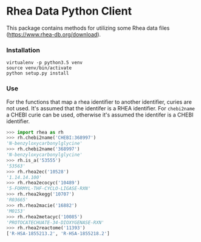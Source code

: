 # Rhea Data Python Client

This package contains methods for utilizing some Rhea data files (https://www.rhea-db.org/download).

### Installation

```shell
virtualenv -p python3.5 venv
source venv/bin/activate
python setup.py install
```

### Use

For the functions that map a rhea identifier to another identifier, curies are not used. It's assumed that the identifer is a RHEA identifier. For `chebi2name` a CHEBI curie can be used, otherwise it's assumed the identifer is a CHEBI identifier.

```python
>>> import rhea as rh
>>> rh.chebi2name('CHEBI:368997')
'N-benzyloxycarbonylglycine'
>>> rh.chebi2name('368997')
'N-benzyloxycarbonylglycine'
>>> rh.is_a('53555')
'53563'
>>> rh.rhea2ec('10528')
'1.14.14.100'
>>> rh.rhea2ecocyc('10489')
'5-FORMYL-THF-CYCLO-LIGASE-RXN'
>>> rh.rhea2kegg('10707')
'R03665'
>>> rh.rhea2macie('16882')
'M0153'
>>> rh.rhea2metacyc('10085')
'PROTOCATECHUATE-34-DIOXYGENASE-RXN'
>>> rh.rhea2reactome('11393')
['R-HSA-1855213.2', 'R-HSA-1855218.2']
```
